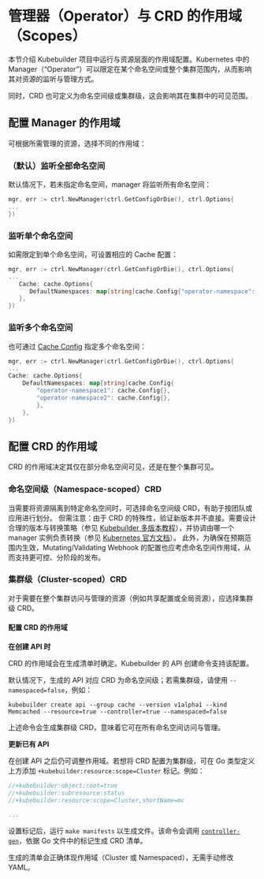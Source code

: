 # 管理器（Operator）与 CRD 的作用域（Scopes）

本节介绍 Kubebuilder 项目中运行与资源层面的作用域配置。Kubernetes 中的 Manager（“Operator”）可以限定在某个命名空间或整个集群范围内，从而影响其对资源的监听与管理方式。

同时，CRD 也可定义为命名空间级或集群级，这会影响其在集群中的可见范围。

## 配置 Manager 的作用域

可根据所需管理的资源，选择不同的作用域：

### （默认）监听全部命名空间

默认情况下，若未指定命名空间，manager 将监听所有命名空间：

```go
mgr, err := ctrl.NewManager(ctrl.GetConfigOrDie(), ctrl.Options{
...
})
```

### 监听单个命名空间

如需限定到单个命名空间，可设置相应的 Cache 配置：

```go
mgr, err := ctrl.NewManager(ctrl.GetConfigOrDie(), ctrl.Options{
...
   Cache: cache.Options{
      DefaultNamespaces: map[string]cache.Config{"operator-namespace": cache.Config{}},
   },
})
```

### 监听多个命名空间

也可通过 [Cache Config][CacheConfig] 指定多个命名空间：

```go
mgr, err := ctrl.NewManager(ctrl.GetConfigOrDie(), ctrl.Options{
...
Cache: cache.Options{
    DefaultNamespaces: map[string]cache.Config{
        "operator-namespace1": cache.Config{},
        "operator-namespace2": cache.Config{},
        },
    },
})
```

## 配置 CRD 的作用域

CRD 的作用域决定其仅在部分命名空间可见，还是在整个集群可见。

### 命名空间级（Namespace-scoped）CRD

当需要将资源隔离到特定命名空间时，可选择命名空间级 CRD，有助于按团队或应用进行划分。
但需注意：由于 CRD 的特殊性，验证新版本并不直接。需要设计合理的版本与转换策略（参见 [Kubebuilder 多版本教程][kubebuilder-multiversion-tutorial]），并协调由哪一个 manager 实例负责转换（参见 [Kubernetes 官方文档][k8s-crd-conversion]）。
此外，为确保在预期范围内生效，Mutating/Validating Webhook 的配置也应考虑命名空间作用域，从而支持更可控、分阶段的发布。

### 集群级（Cluster-scoped）CRD

对于需要在整个集群访问与管理的资源（例如共享配置或全局资源），应选择集群级 CRD。

#### 配置 CRD 的作用域

**在创建 API 时**

CRD 的作用域会在生成清单时确定。Kubebuilder 的 API 创建命令支持该配置。

默认情况下，生成的 API 对应 CRD 为命名空间级；若需集群级，请使用 `--namespaced=false`，例如：

```shell
kubebuilder create api --group cache --version v1alpha1 --kind Memcached --resource=true --controller=true --namespaced=false
```

上述命令会生成集群级 CRD，意味着它可在所有命名空间访问与管理。

**更新已有 API**

在创建 API 之后仍可调整作用域。若想将 CRD 配置为集群级，可在 Go 类型定义上方添加 `+kubebuilder:resource:scope=Cluster` 标记。例如：

```go
//+kubebuilder:object:root=true
//+kubebuilder:subresource:status
//+kubebuilder:resource:scope=Cluster,shortName=mc

...
```

设置标记后，运行 `make manifests` 以生成文件。该命令会调用 [`controller-gen`][controller-tools]，依据 Go 文件中的标记生成 CRD 清单。

生成的清单会正确体现作用域（Cluster 或 Namespaced），无需手动修改 YAML。

[controller-tools]: https://sigs.k8s.io/controller-tools
[CacheConfig]: https://pkg.go.dev/sigs.k8s.io/controller-runtime/pkg/cache#Config
[kubebuilder-multiversion-tutorial]: https://book.kubebuilder.io/multiversion-tutorial/tutorial
[k8s-crd-conversion]: https://kubernetes.io/docs/tasks/extend-kubernetes/custom-resources/custom-resource-definition-versioning/#webhook-conversion
